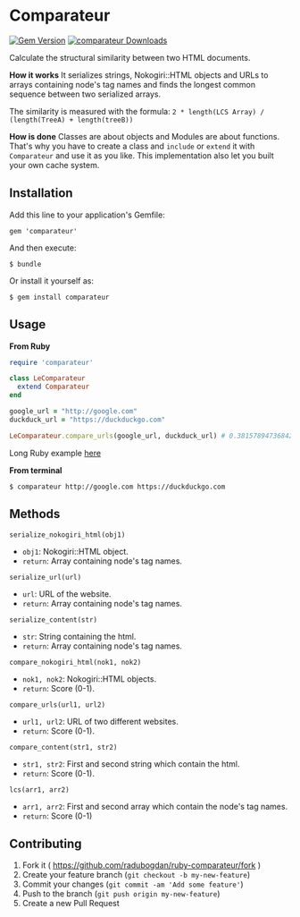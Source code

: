 # Comparateur

[![Gem Version](https://badge.fury.io/rb/comparateur.svg)](http://badge.fury.io/rb/comparateur) [![comparateur Downloads](http://www.gemetric.me/images/comparateur.gif)](https://rubygems.org/gems/comparateur)

Calculate the structural similarity between two HTML documents.

**How it works**
It serializes strings, Nokogiri::HTML objects and URLs to arrays containing node's tag names and finds the longest common sequence between two serialized arrays.

The similarity is measured with the formula:
`2 * length(LCS Array) / (length(TreeA) + length(treeB))`

**How is done**
Classes are about objects and Modules are about functions. That's why you have to create a class and `include` or `extend` it with `Comparateur` and use it as you like. This implementation also let you built your own cache system.

## Installation

Add this line to your application's Gemfile:

    gem 'comparateur'

And then execute:

    $ bundle

Or install it yourself as:

    $ gem install comparateur

## Usage

**From Ruby**

```ruby
require 'comparateur'

class LeComparateur
  extend Comparateur
end

google_url = "http://google.com"
duckduck_url = "https://duckduckgo.com"

LeComparateur.compare_urls(google_url, duckduck_url) # 0.3815789473684211
```

Long Ruby example [here](https://raw.githubusercontent.com/radubogdan/ruby-comparateur/master/examples/a.rb)

**From terminal**
```
$ comparateur http://google.com https://duckduckgo.com
```

## Methods

`serialize_nokogiri_html(obj1)`
- `obj1`: Nokogiri::HTML object.
- `return`: Array containing node's tag names.

`serialize_url(url)`
- `url`: URL of the website.
- `return`: Array containing node's tag names.

`serialize_content(str)`
- `str`: String containing the html.
- `return`: Array containing node's tag names.

`compare_nokogiri_html(nok1, nok2)`
- `nok1, nok2`: Nokogiri::HTML objects.
- `return`: Score (0-1).

`compare_urls(url1, url2)`
- `url1, url2`: URL of two different websites.
- `return`: Score (0-1).

`compare_content(str1, str2)`
- `str1, str2`: First and second string which contain the html.
- `return`: Score (0-1).

`lcs(arr1, arr2)`
- `arr1, arr2`: First and second array which contain the node's tag names.
- `return`: Score (0-1)

## Contributing

1. Fork it ( https://github.com/radubogdan/ruby-comparateur/fork )
2. Create your feature branch (`git checkout -b my-new-feature`)
3. Commit your changes (`git commit -am 'Add some feature'`)
4. Push to the branch (`git push origin my-new-feature`)
5. Create a new Pull Request
